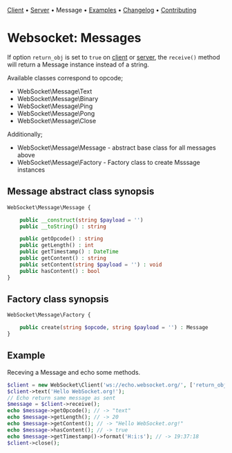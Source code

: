 [Client](Client.md) • [Server](Server.md) • Message • [Examples](Examples.md) • [Changelog](Changelog.md) • [Contributing](Contributing.md)

# Websocket: Messages

If option `return_obj` is set to `true` on [client](Client.md) or [server](Server.md),
the `receive()` method will return a Message instance instead of a string.

Available classes correspond to opcode;
* WebSocket\Message\Text
* WebSocket\Message\Binary
* WebSocket\Message\Ping
* WebSocket\Message\Pong
* WebSocket\Message\Close

Additionally;
* WebSocket\Message\Message - abstract base class for all messages above
* WebSocket\Message\Factory - Factory class to create Msssage instances

##  Message abstract class synopsis

```php
WebSocket\Message\Message {

    public __construct(string $payload = '')
    public __toString() : string

    public getOpcode() : string
    public getLength() : int
    public getTimestamp() : DateTime
    public getContent() : string
    public setContent(string $payload = '') : void
    public hasContent() : bool
}
```

##  Factory class synopsis

```php
WebSocket\Message\Factory {

    public create(string $opcode, string $payload = '') : Message
}
```

## Example

Receving a Message and echo some methods.

```php
$client = new WebSocket\Client('ws://echo.websocket.org/', ['return_obj' => true]);
$client->text('Hello WebSocket.org!');
// Echo return same message as sent
$message = $client->receive();
echo $message->getOpcode(); // -> "text"
echo $message->getLength(); // -> 20
echo $message->getContent(); // -> "Hello WebSocket.org!"
echo $message->hasContent(); // -> true
echo $message->getTimestamp()->format('H:i:s'); // -> 19:37:18
$client->close();
```
